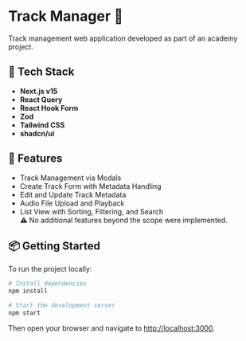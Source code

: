   # Track Manager 🎵

Track management web application developed as part of an academy project.

## 🧰 Tech Stack

- **Next.js v15**
- **React Query**
- **React Hook Form**
- **Zod**
- **Tailwind CSS**
- **shadcn/ui**

## 🚀 Features

- Track Management via Modals  
- Create Track Form with Metadata Handling  
- Edit and Update Track Metadata  
- Audio File Upload and Playback  
- List View with Sorting, Filtering, and Search  
⚠️ No additional features beyond the scope were implemented.

## 📦 Getting Started

To run the project locally:

```bash
# Install dependencies
npm install

# Start the development server
npm start
```
Then open your browser and navigate to [http://localhost:3000](http://localhost:3000).